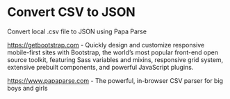 # Convert CSV to JSON
Convert local .csv file to JSON using Papa Parse


https://getbootstrap.com - Quickly design and customize responsive mobile-first sites with Bootstrap, the world’s most popular front-end open source toolkit, featuring Sass variables and mixins, responsive grid system, extensive prebuilt components, and powerful JavaScript plugins.

https://www.papaparse.com - The powerful, in-browser CSV parser for big boys and girls
